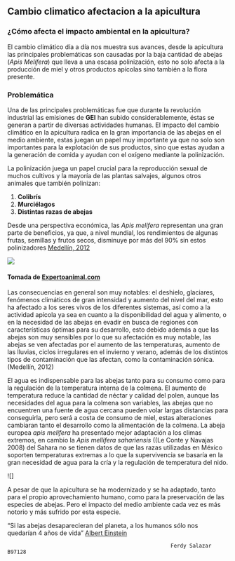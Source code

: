 ## Cambio climatico afectacion a la apicultura

### **¿Cómo afecta el impacto ambiental en la apicultura?**

El cambio climático día a día nos muestra sus avances, desde la apicultura las principales problemáticas son causadas por la baja cantidad de abejas (_Apis Melífera_) que lleva a una escasa polinización, esto no solo afecta a la producción de miel y otros productos apícolas sino también a la flora presente.

### Problemática

Una de las principales problemáticas fue que durante la revolución industrial las emisiones de **GEI** han subido considerablemente, éstas se generan a partir de diversas actividades humanas. El impacto del cambio climático en la apicultura radica en la gran importancia de las abejas en el medio ambiente, estas juegan un papel muy importante ya que no solo son importantes para la explotación de sus productos, sino que estas ayudan a la generación de comida y ayudan con el oxígeno mediante la polinización.

La polinización juega un papel crucial para la reproducción sexual de muchos cultivos y la mayoría de las plantas salvajes, algunos otros animales que también polinizan:

1. **Colibrís**
2. **Murciélagos**
3. **Distintas razas de abejas**

Desde una perspectiva económica, las _Apis melífera_ representan una gran parte de beneficios, ya que, a nivel mundial, los rendimientos de algunas frutas, semillas y frutos secos, disminuye por más del 90% sin estos polinizadores [Medellín, 2012](https://atlasnacionaldelasabejasmx.github.io/atlas/pdfs/1%20Cambio.pdf)


![](https://t2.ea.ltmcdn.com/es/posts/0/1/5/tipos_de_abejas_24510_orig.jpg)

#### Tomada de [Expertoanimal.com](https://www.expertoanimal.com/tipos-de-abejas-24510.html)

Las consecuencias en general son muy notables: el deshielo, glaciares, fenómenos climáticos de gran intensidad y aumento del nivel del mar, esto ha afectado a los seres vivos de los diferentes sistemas, así como a la actividad apícola ya sea en cuanto a la disponibilidad del agua y alimento, o en la necesidad de las abejas en evadir en busca de regiones con características óptimas para su desarrollo, esto debido además a que las abejas son muy sensibles por lo que su afectación es muy notable, las  abejas se ven afectadas por el aumento de las temperaturas,  aumento de las lluvias, ciclos irregulares en el invierno y verano, además de los distintos tipos de contaminación que las afectan, como la contaminación sónica.(Medellín, 2012)

El agua es indispensable para las abejas tanto para su consumo como para la regulación de la temperatura interna de la colmena. El aumento de temperatura reduce la cantidad de néctar y calidad del polen, aunque las necesidades del agua para la colmena son variables, las abejas que no encuentren una fuente de agua cercana pueden volar largas distancias para conseguirla, pero será a costa de consumo de miel, estas alteraciones cambiaran tanto el desarrollo como la alimentación de la colmena. La abeja europea _apis melífera_ ha presentado mejor adaptación a los climas extremos, en cambio la _Apis mellifera sahariensis_ ((Le
Conte y Navajas 2008) del Sahara no se tienen datos de que las razas utilizadas en México soporten temperaturas extremas a lo que la supervivencia se basaría en la gran necesidad de agua para la cría y la regulación de temperatura del nido.

![]

A pesar de que la apicultura se ha modernizado y se ha adaptado, tanto para el propio aprovechamiento humano, como para la preservación de las especies de abejas. Pero el impacto del medio ambiente cada vez es más notorio y más sufrido por esta especie. 

“Si las abejas desaparecieran del planeta, a los humanos sólo nos quedarían 4 años de vida” [Albert Einstein](https://es.wikipedia.org/wiki/Albert_Einstein)

                                                        Ferdy Salazar B97128

